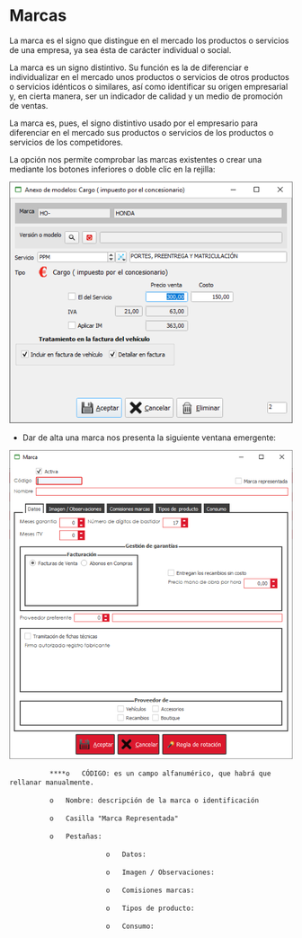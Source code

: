 # Marcas

La marca es el signo que distingue en el mercado los productos o servicios de una empresa, ya sea ésta de carácter individual o social.

La marca es un signo distintivo. Su función es la de diferenciar e individualizar en el mercado unos productos o servicios de otros productos o servicios idénticos o similares, así como identificar su origen empresarial y, en cierta manera, ser un indicador de calidad y un medio de promoción de ventas.

La marca es, pues, el signo distintivo usado por el empresario para diferenciar en el mercado sus productos o servicios de los productos o servicios de los competidores.

La opción nos permite comprobar las marcas existentes o crear una mediante los botones inferiores o doble clic en la rejilla:

![](../../.gitbook/assets/image%20%28269%29.png)

* Dar de alta una marca nos presenta la siguiente ventana emergente:

![](../../.gitbook/assets/image%20%28482%29.png)

              ****o   CÓDIGO: es un campo alfanumérico, que habrá que rellanar manualmente.

              o   Nombre: descripción de la marca o identificación

              o   Casilla "Marca Representada"

              o   Pestañas:

                            o   Datos:

                            o   Imagen / Observaciones:

                            o   Comisiones marcas:

                            o   Tipos de producto:

                            o   Consumo:

